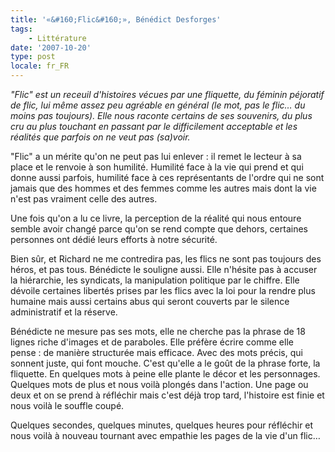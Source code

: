 ```yaml
---
title: '«&#160;Flic&#160;», Bénédict Desforges'
tags:
    - Littérature
date: '2007-10-20'
type: post
locale: fr_FR
---
```


_"Flic" est un receuil d'histoires vécues par une fliquette, du féminin péjoratif de flic, lui même assez peu agréable en général (le mot, pas le flic… du moins pas toujours). Elle nous raconte certains de ses souvenirs, du plus cru au plus touchant en passant par le difficilement acceptable et les réalités que parfois on ne veut pas (sa)voir._

<!-- more -->"Flic" a un mérite qu'on ne peut pas lui enlever&nbsp;: il remet le lecteur à sa place et le renvoie à son humilité. Humilité face à la vie qui prend et qui donne aussi parfois, humilité face à ces représentants de l'ordre qui ne sont jamais que des hommes et des femmes comme les autres mais dont la vie n'est pas vraiment celle des autres.

Une fois qu'on a lu ce livre, la perception de la réalité qui nous entoure semble avoir changé parce qu'on se rend compte que dehors, certaines personnes ont dédié leurs efforts à notre sécurité.

Bien sûr, et Richard ne me contredira pas, les flics ne sont pas toujours des héros, et pas tous. Bénédicte le souligne aussi. Elle n'hésite pas à accuser la hiérarchie, les syndicats, la manipulation politique par le chiffre. Elle dévoile certaines libertés prises par les flics avec la loi pour la rendre plus humaine mais aussi certains abus qui seront couverts par le silence administratif et la réserve.

Bénédicte ne mesure pas ses mots, elle ne cherche pas la phrase de 18 lignes riche d'images et de paraboles. Elle préfère écrire comme elle pense&nbsp;: de manière structurée mais efficace. Avec des mots précis, qui sonnent juste, qui font mouche. C'est qu'elle a le goût de la phrase forte, la fliquette. En quelques mots à peine elle plante le décor et les personnages. Quelques mots de plus et nous voilà plongés dans l'action. Une page ou deux et on se prend à réfléchir mais c'est déjà trop tard, l'histoire est finie et nous voilà le souffle coupé.

Quelques secondes, quelques minutes, quelques heures pour réfléchir et nous voilà à nouveau tournant avec empathie les pages de la vie d'un flic…